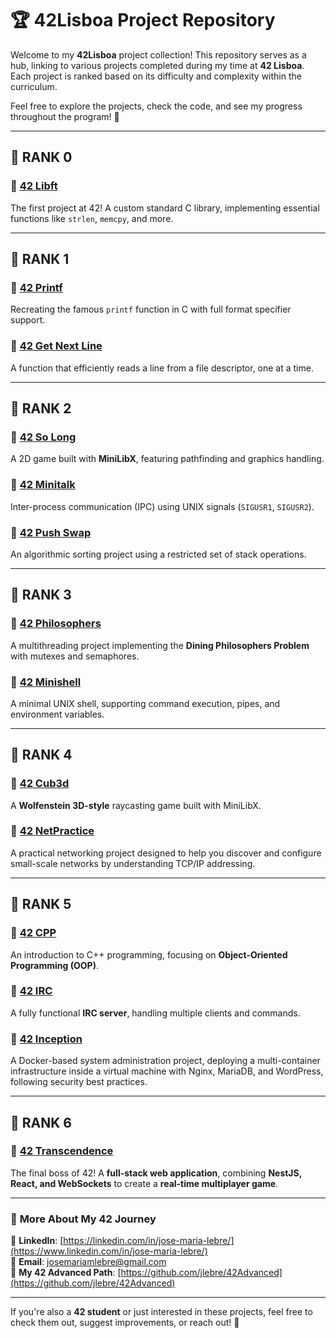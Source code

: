 # 🏆 42Lisboa Project Repository  

Welcome to my **42Lisboa** project collection! This repository serves as a hub, linking to various projects completed during my time at **42 Lisboa**. Each project is ranked based on its difficulty and complexity within the curriculum.  

Feel free to explore the projects, check the code, and see my progress throughout the program! 🚀  

---

## 🏅 RANK 0  
### 🔹 [42 Libft](https://github.com/jlebre/42libft)  
The first project at 42! A custom standard C library, implementing essential functions like `strlen`, `memcpy`, and more.  

---

## 🏅 RANK 1  
### 🔹 [42 Printf](https://github.com/jlebre/42Printf)  
Recreating the famous `printf` function in C with full format specifier support.  

### 🔹 [42 Get Next Line](https://github.com/jlebre/42Get_Next_Line)  
A function that efficiently reads a line from a file descriptor, one at a time.  

---

## 🏅 RANK 2  
### 🔹 [42 So Long](https://github.com/jlebre/42So_Long)  
A 2D game built with **MiniLibX**, featuring pathfinding and graphics handling.  

### 🔹 [42 Minitalk](https://github.com/jlebre/42Minitalk)  
Inter-process communication (IPC) using UNIX signals (`SIGUSR1`, `SIGUSR2`).  

### 🔹 [42 Push Swap](https://github.com/jlebre/42Push_Swap)  
An algorithmic sorting project using a restricted set of stack operations.  

---

## 🏅 RANK 3  
### 🔹 [42 Philosophers](https://github.com/jlebre/42Philosophers)  
A multithreading project implementing the **Dining Philosophers Problem** with mutexes and semaphores.  

### 🔹 [42 Minishell](https://github.com/jlebre/42Minishell)  
A minimal UNIX shell, supporting command execution, pipes, and environment variables.  

---

## 🏅 RANK 4  
### 🔹 [42 Cub3d](https://github.com/jlebre/42Cub3d)  
A **Wolfenstein 3D-style** raycasting game built with MiniLibX.  

### 🔹 [42 NetPractice](https://github.com/jlebre/42NetPractice)  
A practical networking project designed to help you discover and configure small-scale networks by understanding TCP/IP addressing.  

---

## 🏅 RANK 5  
### 🔹 [42 CPP](https://github.com/jlebre/42CPP)  
An introduction to C++ programming, focusing on **Object-Oriented Programming (OOP)**.  

### 🔹 [42 IRC](https://github.com/jlebre/42IRC)  
A fully functional **IRC server**, handling multiple clients and commands.  

### 🔹 [42 Inception](https://github.com/jlebre/42Inception)  
A Docker-based system administration project, deploying a multi-container infrastructure inside a virtual machine with Nginx, MariaDB, and WordPress, following security best practices.  

---

## 🏅 RANK 6  
### 🔹 [42 Transcendence](https://github.com/jlebre/42Transcendence)  
The final boss of 42! A **full-stack web application**, combining **NestJS, React, and WebSockets** to create a **real-time multiplayer game**.  

---

### 🔗 **More About My 42 Journey**  
💼 **LinkedIn**: [https://linkedin.com/in/jose-maria-lebre/](https://www.linkedin.com/in/jose-maria-lebre/)  
📧 **Email**: josemariamlebre@gmail.com   
🔗 **My 42 Advanced Path**: [https://github.com/jlebre/42Advanced](https://github.com/jlebre/42Advanced)  

---
If you're also a **42 student** or just interested in these projects, feel free to check them out, suggest improvements, or reach out! 🚀  
